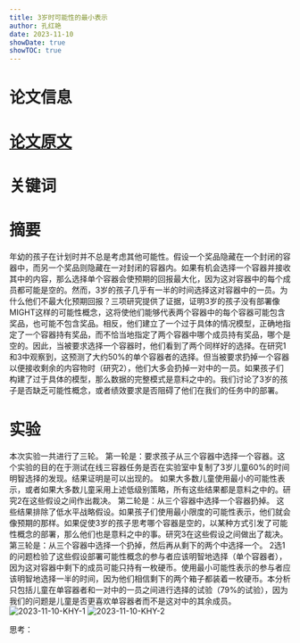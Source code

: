 ```yaml
---
title: 3岁时可能性的最小表示
author: 孔红艳
date: 2023-11-10
showDate: true
showTOC: true
---
```

# 论文信息

# [论文原文](../Source_Files/2023-11-10-KHY.pdf)
# 关键词

# 摘要
年幼的孩子在计划时并不总是考虑其他可能性。假设一个奖品隐藏在一个封闭的容器中，而另一个奖品则隐藏在一对封闭的容器内。如果有机会选择一个容器并接收其中的内容，那么选择单个容器会使预期的回报最大化，因为这对容器中的每个成员都可能是空的。然而，3岁的孩子几乎有一半的时间选择这对容器中的一员。为什么他们不最大化预期回报？三项研究提供了证据，证明3岁的孩子没有部署像MIGHT这样的可能性概念，这将使他们能够代表两个容器中的每个容器可能包含奖品，也可能不包含奖品。相反，他们建立了一个过于具体的情况模型，正确地指定了一个容器持有奖品，而不恰当地指定了两个容器中哪个成员持有奖品，哪个是空的。因此，当被要求选择一个容器时，他们看到了两个同样好的选择。在研究1和3中观察到，这预测了大约50%的单个容器者的选择。但当被要求扔掉一个容器以便接收剩余的内容物时（研究2），他们大多会扔掉一对中的一员。如果孩子们构建了过于具体的模型，那么数据的完整模式是意料之中的。我们讨论了3岁的孩子是否缺乏可能性概念，或者绩效要求是否阻碍了他们在我们的任务中的部署。
# 实验
本次实验一共进行了三轮。
第一轮是：要求孩子从三个容器中选择一个容器。这个实验的目的在于测试在线三容器任务是否在实验室中复制了3岁儿童60%的时间明智选择的发现。结果证明是可以出现的。
如果大多数儿童使用最小的可能性表示，或者如果大多数儿童采用上述低级别策略，所有这些结果都是意料之中的。研究2在这些假设之间作出裁决。
第二轮是：从三个容器中选择一个容器扔掉。
这些结果排除了低水平战略假设。如果孩子们使用最小限度的可能性表示，他们就会像预期的那样。如果促使3岁的孩子思考哪个容器是空的，以某种方式引发了可能性概念的部署，那么他们也是意料之中的事。研究3在这些假设之间做出了裁决。
第三轮是：从三个容器中选择一个扔掉，然后再从剩下的两个中选择一个。
2选1的问题检验了这些假设部署可能性概念的参与者应该明智地选择（单个容器者），因为这对容器中剩下的成员可能只持有一枚硬币。使用最小可能性表示的参与者应该明智地选择一半的时间，因为他们相信剩下的两个箱子都装着一枚硬币。本分析只包括儿童在单容器者和一对中的一员之间进行选择的试验（79%的试验），因为我们的问题是儿童是否更喜欢单容器者而不是这对中的其余成员。
![2023-11-10-KHY-1](../Supporting_Information/2023-11-10-KHY-1.png)
![2023-11-10-KHY-2](../Supporting_Information/2023-11-10-KHY-2.png)

思考：



